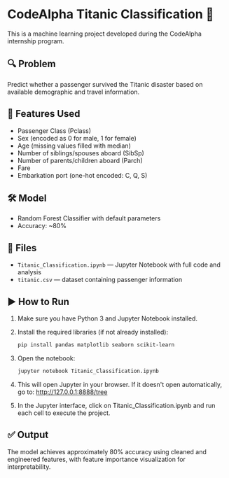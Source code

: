 # CodeAlpha Titanic Classification 🚢

This is a machine learning project developed during the CodeAlpha internship program.

## 🔍 Problem
Predict whether a passenger survived the Titanic disaster based on available demographic and travel information.

## 🧠 Features Used
- Passenger Class (Pclass)
- Sex (encoded as 0 for male, 1 for female)
- Age (missing values filled with median)
- Number of siblings/spouses aboard (SibSp)
- Number of parents/children aboard (Parch)
- Fare
- Embarkation port (one-hot encoded: C, Q, S)

## 🛠️ Model
- Random Forest Classifier with default parameters
- Accuracy: ~80%

## 📁 Files
- `Titanic_Classification.ipynb` — Jupyter Notebook with full code and analysis
- `titanic.csv` — dataset containing passenger information

## ▶️ How to Run
1. Make sure you have Python 3 and Jupyter Notebook installed.
2. Install the required libraries (if not already installed):

   ```bash
   pip install pandas matplotlib seaborn scikit-learn

3. Open the notebook:
   ```bash
   jupyter notebook Titanic_Classification.ipynb

4. This will open Jupyter in your browser. If it doesn't open automatically, go to:
http://127.0.0.1:8888/tree
5. In the Jupyter interface, click on Titanic_Classification.ipynb and run each cell to execute the project.

## ✅ Output
The model achieves approximately 80% accuracy using cleaned and engineered features, with feature importance visualization for interpretability.